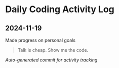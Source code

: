 # Daily Coding Activity Log

## 2024-11-19

Made progress on personal goals

> Talk is cheap. Show me the code.

*Auto-generated commit for activity tracking*
